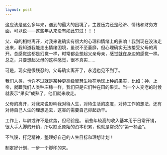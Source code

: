 ```yaml
---
layout: post
---
```

 这应该是这么多年来，遇到的最大的困境了，主要压力还是经济、情绪和财务方面，可以说——这些年从来没有如此穷过！！！

 父、母的相继离开，对我来说确实有很大的心理和情绪上的影响！我到现在没法走出来，我知道我能走出情绪困境，虽说不至萎靡，但心理确实无法接受父母的离开。总感觉这都是幻觉一样，时常都会想起父亲母亲，感觉就在身边的感觉一样。总之，只要想起父母的这种感觉，很不真实......

 可是，现实是很残忍的，父母确实离开了，永远也见不到了。
  
 我们人类，也许不过就是某种更高级智慧生物在地球上种的果实，比如：神、上帝，就跟我们人类种庄稼一样，我们只是它们种在田的果实。当一个人变老的时候就表示“果实”成熟了，他们就来收走。

 父母的离开，对我来说影响我对待人生，对待生活的态度，对待工作的想法，还有对待自己人生的理想追去，这害的需要自己卯起劲干。

 工作上，年龄或许不是优势，但经验是。 前些年较高的收入基本用于日常开销，很大手大脚的开销，所以缺乏原始的资本积累，也就是常说的“第一桶金”。

 不气馁，打足精神，整理好自己的人生目标和理想计划！

 制定好计划，一步一个脚印的来。